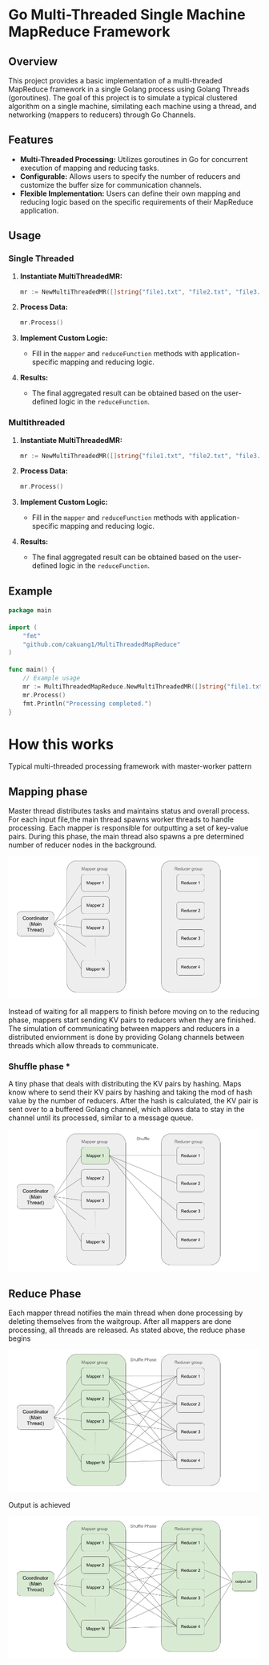 # Go Multi-Threaded Single Machine MapReduce Framework


## Overview
This project provides a basic implementation of a multi-threaded MapReduce framework in a single Golang process using Golang Threads (goroutines). The goal of this project is to simulate a typical clustered algorithm on a single machine, similating each machine using a thread, and networking (mappers to reducers) through Go Channels. 


## Features
- **Multi-Threaded Processing:** Utilizes goroutines in Go for concurrent execution of mapping and reducing tasks.
- **Configurable:** Allows users to specify the number of reducers and customize the buffer size for communication channels.
- **Flexible Implementation:** Users can define their own mapping and reducing logic based on the specific requirements of their MapReduce application.


## Usage

### Single Threaded
1. **Instantiate MultiThreadedMR:**
    ```go
    mr := NewMultiThreadedMR([]string{"file1.txt", "file2.txt", "file3.txt"})
    ```

2. **Process Data:**
    ```go
    mr.Process()
    ```

3. **Implement Custom Logic:**
   - Fill in the `mapper` and `reduceFunction` methods with application-specific mapping and reducing logic.

4. **Results:**
   - The final aggregated result can be obtained based on the user-defined logic in the `reduceFunction`.




### Multithreaded
1. **Instantiate MultiThreadedMR:**
    ```go
    mr := NewMultiThreadedMR([]string{"file1.txt", "file2.txt", "file3.txt"})
    ```

2. **Process Data:**
    ```go
    mr.Process()
    ```

3. **Implement Custom Logic:**
   - Fill in the `mapper` and `reduceFunction` methods with application-specific mapping and reducing logic.

4. **Results:**
   - The final aggregated result can be obtained based on the user-defined logic in the `reduceFunction`.


## Example
```go
package main

import (
	"fmt"
	"github.com/cakuang1/MultiThreadedMapReduce"
)

func main() {
	// Example usage
	mr := MultiThreadedMapReduce.NewMultiThreadedMR([]string{"file1.txt", "file2.txt", "file3.txt"})
	mr.Process()
	fmt.Println("Processing completed.")
}
```

# How this works
Typical multi-threaded processing framework with master-worker pattern 

## Mapping phase

 Master thread distributes tasks and maintains status and overall process. For each input file,the main thread spawns worker threads to handle processing. Each mapper is responsible for outputting a set of key-value pairs.
 During this phase, the main thread also spawns a pre determined number of reducer nodes in the background.

![Alt text](images/1.png)

Instead of waiting for all mappers to finish before moving on to the reducing phase, mappers start sending KV pairs to reducers when they are finished. The simulation of communicating between mappers and reducers in a distributed enviornment is done by providing Golang channels between threads which allow threads to communicate. 

### Shuffle phase *

A tiny phase that deals with distributing the KV pairs by hashing. Maps know where to send their KV pairs by hashing and taking the mod of hash value by the number of reducers. After the hash is calculated, the KV pair is sent over to a buffered Golang channel, which allows data to stay in the channel until its processed, similar to a message queue.



![Alt text](images/2.png)

 ## Reduce Phase 
Each mapper thread notifies the main thread when done processing by deleting themselves from the waitgroup. After all mappers are done processing, all threads are released. As stated above, the reduce phase begins  

![Alt text](images/3.png)

Output is achieved 

![Alt text](images/4.png)




